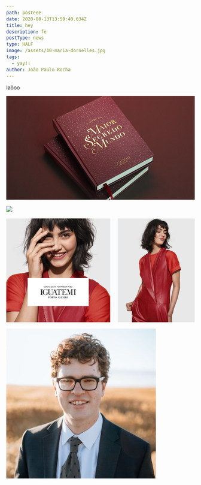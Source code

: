 ```yaml
---
path: posteee
date: 2020-08-13T13:59:40.634Z
title: hey
description: fe
postType: news
type: HALF
image: /assets/10-maria-dornelles.jpg
tags:
  - yay!!
author: João Paulo Rocha
---
```

laõoo

![](/assets/1000x550.png)



![](/assets/11-natália-ferraro.png)

![](/assets/0-0-2.png)

![sdf](/assets/profile-pic.jpg "sdfd")